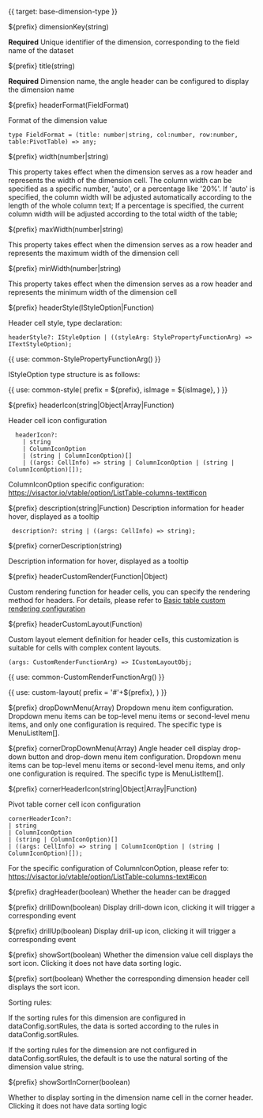 {{ target: base-dimension-type }}

${prefix} dimensionKey(string)

**Required** Unique identifier of the dimension, corresponding to the field name of the dataset

${prefix} title(string)

**Required** Dimension name, the angle header can be configured to display the dimension name

${prefix} headerFormat(FieldFormat)

Format of the dimension value

```
type FieldFormat = (title: number|string, col:number, row:number, table:PivotTable) => any;
```

${prefix} width(number|string)

This property takes effect when the dimension serves as a row header and represents the width of the dimension cell.
The column width can be specified as a specific number, 'auto', or a percentage like '20%'.
If 'auto' is specified, the column width will be adjusted automatically according to the length of the whole column text;
If a percentage is specified, the current column width will be adjusted according to the total width of the table;

${prefix} maxWidth(number|string)

This property takes effect when the dimension serves as a row header and represents the maximum width of the dimension cell

${prefix} minWidth(number|string)

This property takes effect when the dimension serves as a row header and represents the minimum width of the dimension cell

${prefix} headerStyle(IStyleOption|Function)

Header cell style, type declaration:

```
headerStyle?: IStyleOption | ((styleArg: StylePropertyFunctionArg) => ITextStyleOption);
```

{{ use: common-StylePropertyFunctionArg() }}

IStyleOption type structure is as follows:

{{ use: common-style(
  prefix = ${prefix},
  isImage = ${isImage},
) }}

${prefix} headerIcon(string|Object|Array|Function)

Header cell icon configuration

```
  headerIcon?:
    | string
    | ColumnIconOption
    | (string | ColumnIconOption)[]
    | ((args: CellInfo) => string | ColumnIconOption | (string | ColumnIconOption)[]);
```

ColumnIconOption specific configuration: https://visactor.io/vtable/option/ListTable-columns-text#icon

${prefix} description(string|Function)
Description information for header hover, displayed as a tooltip

```
 description?: string | ((args: CellInfo) => string);
```

${prefix} cornerDescription(string)

Description information for hover, displayed as a tooltip

${prefix} headerCustomRender(Function|Object)

Custom rendering function for header cells, you can specify the rendering method for headers. For details, please refer to [Basic table custom rendering configuration](../option/ListTable-columns-text#headerCustomRender)

${prefix} headerCustomLayout(Function)

Custom layout element definition for header cells, this customization is suitable for cells with complex content layouts.

```
(args: CustomRenderFunctionArg) => ICustomLayoutObj;
```

{{ use: common-CustomRenderFunctionArg() }}

{{ use: custom-layout(
    prefix =  '#'+${prefix},
) }}

${prefix} dropDownMenu(Array)
Dropdown menu item configuration. Dropdown menu items can be top-level menu items or second-level menu items, and only one configuration is required. The specific type is MenuListItem[].

${prefix} cornerDropDownMenu(Array)
Angle header cell display drop-down button and drop-down menu item configuration. Dropdown menu items can be top-level menu items or second-level menu items, and only one configuration is required. The specific type is MenuListItem[].

${prefix} cornerHeaderIcon(string|Object|Array|Function)

Pivot table corner cell icon configuration

```
cornerHeaderIcon?:
| string
| ColumnIconOption
| (string | ColumnIconOption)[]
| ((args: CellInfo) => string | ColumnIconOption | (string | ColumnIconOption)[]);
```

For the specific configuration of ColumnIconOption, please refer to: https://visactor.io/vtable/option/ListTable-columns-text#icon

${prefix} dragHeader(boolean)
Whether the header can be dragged

${prefix} drillDown(boolean)
Display drill-down icon, clicking it will trigger a corresponding event

${prefix} drillUp(boolean)
Display drill-up icon, clicking it will trigger a corresponding event

${prefix} showSort(boolean)
Whether the dimension value cell displays the sort icon. Clicking it does not have data sorting logic.

${prefix} sort(boolean)
Whether the corresponding dimension header cell displays the sort icon.

Sorting rules:

If the sorting rules for this dimension are configured in dataConfig.sortRules, the data is sorted according to the rules in dataConfig.sortRules.

If the sorting rules for the dimension are not configured in dataConfig.sortRules, the default is to use the natural sorting of the dimension value string.

${prefix} showSortInCorner(boolean)

Whether to display sorting in the dimension name cell in the corner header. Clicking it does not have data sorting logic
